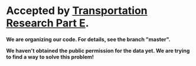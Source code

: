 # Accepted by [Transportation Research Part E]([https://www.sciencedirect.com/journal/transportation-research-part-e-logistics-and-transportation-review](https://www.sciencedirect.com/science/article/abs/pii/S1366554525001929)).
**We are organizing our code. For details, see the branch "master".**

**We haven't obtained the public permission for the data yet. We are trying to find a way to solve this problem!**
